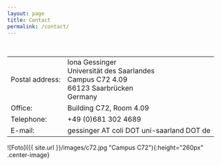 ```yaml
---
layout: page
title: Contact
permalink: /contact/
---
```


<table>
  <tbody>
    <tr>
      <td>Postal address:</td>
      <td>Iona Gessinger <br>
          Universität des Saarlandes <br>
          Campus C72 4.09 <br>
          66123 Saarbrücken <br> 
      	Germany</td>
    </tr>
    <tr>
      <td>Office:</td>
      <td>Building C72, Room 4.09</td>
    </tr>         
    <tr>
      <td>Telephone:</td>
      <td>+49 (0)681 302 4689</td>
    </tr>
    <tr>
      <td>E-mail:</td>
      <td>gessinger AT coli DOT uni-saarland DOT de</td>
    </tr>
  </tbody>
</table>

![Foto]({{ site.url }}/images/c72.jpg "Campus C72"){:height="260px" .center-image}
